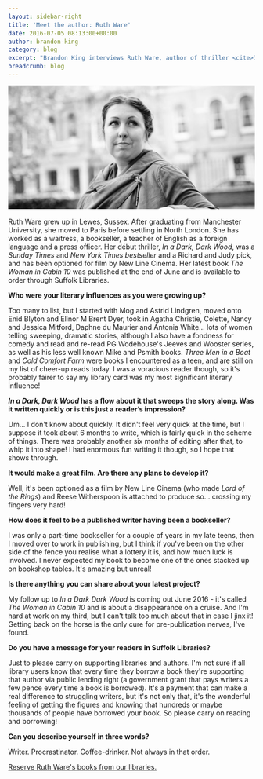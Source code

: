```yaml
---
layout: sidebar-right
title: 'Meet the author: Ruth Ware'
date: 2016-07-05 08:13:00+00:00
author: brandon-king
category: blog
excerpt: "Brandon King interviews Ruth Ware, author of thriller <cite>In a Dark, Dark Wood</cite>."
breadcrumb: blog
---
```

![Ruth Ware](/images/featured/featured-ruth-ware.jpg)

Ruth Ware grew up in Lewes, Sussex. After graduating from Manchester University, she moved to Paris before settling in North London. She has worked as a waitress, a bookseller, a teacher of English as a foreign language and a press officer. Her début thriller, <cite>In a Dark, Dark Wood</cite>, was a <cite>Sunday Times</cite> and <cite>New York Times bestseller</cite> and a Richard and Judy pick, and has been optioned for film by New Line Cinema. Her latest book <cite>The Woman in Cabin 10</cite> was published at the end of June and is available to order through Suffolk Libraries.

**Who were your literary influences as you were growing up?**

Too many to list, but I started with Mog and Astrid Lindgren, moved onto Enid Blyton and Elinor M Brent Dyer, took in Agatha Christie, Colette, Nancy and Jessica Mitford, Daphne du Maurier and Antonia White... lots of women telling sweeping, dramatic stories, although I also have a fondness for comedy and read and re-read PG Wodehouse's Jeeves and Wooster series, as well as his less well known Mike and Psmith books. <cite>Three Men in a Boat</cite> and <cite>Cold Comfort Farm</cite> were books I encountered as a teen, and are still on my list of cheer-up reads today. I was a voracious reader though, so it's probably fairer to say my library card was my most significant literary influence!

**<cite>In a Dark, Dark Wood</cite> has a flow about it that sweeps the story along. Was it written quickly or is this just a reader’s impression?**

Um... I don't know about quickly. It didn't feel very quick at the time, but I suppose it took about 6 months to write, which is fairly quick in the scheme of things. There was probably another six months of editing after that, to whip it into shape! I had enormous fun writing it though, so I hope that shows through.

**It would make a great film. Are there any plans to develop it?**

Well, it's been optioned as a film by New Line Cinema (who made <cite>Lord of the Rings</cite>) and Reese Witherspoon is attached to produce so... crossing my fingers very hard!

**How does it feel to be a published writer having been a bookseller?**

I was only a part-time bookseller for a couple of years in my late teens, then I moved over to work in publishing, but I think if you've been on the other side of the fence you realise what a lottery it is, and how much luck is involved. I never expected my book to become one of the ones stacked up on bookshop tables. It's amazing but unreal!

**Is there anything you can share about your latest project?**

My follow up to <cite>In a Dark Dark Wood</cite> is coming out June 2016 - it's called <cite>The Woman in Cabin 10</cite> and is about a disappearance on a cruise. And I'm hard at work on my third, but I can't talk too much about that in case I jinx it! Getting back on the horse is the only cure for pre-publication nerves, I've found.

**Do you have a message for your readers in Suffolk Libraries?**

Just to please carry on supporting libraries and authors. I'm not sure if all library users know that every time they borrow a book they're supporting that author via public lending right (a government grant that pays writers a few pence every time a book is borrowed). It's a payment that can make a real difference to struggling writers, but it's not only that, it's the wonderful feeling of getting the figures and knowing that hundreds or maybe thousands of people have borrowed your book. So please carry on reading and borrowing!

**Can you describe yourself in three words?**

Writer. Procrastinator. Coffee-drinker. Not always in that order.

[Reserve Ruth Ware's books from our libraries.](http://suffolk.spydus.co.uk/cgi-bin/spydus.exe/ENQ/OPAC/BIBENQ/1688430?QRY=CAUBIB%3C%20IRN(55909609)&QRYTEXT=Ware%2C%20Ruth)
